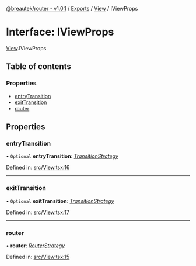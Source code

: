 [@breautek/router - v1.0.1](../README.md) / [Exports](../modules.md) / [View](../modules/view.md) / IViewProps

# Interface: IViewProps

[View](../modules/view.md).IViewProps

## Table of contents

### Properties

- [entryTransition](view.iviewprops.md#entrytransition)
- [exitTransition](view.iviewprops.md#exittransition)
- [router](view.iviewprops.md#router)

## Properties

### entryTransition

• `Optional` **entryTransition**: [*TransitionStrategy*](../classes/transitionstrategy.transitionstrategy-1.md)

Defined in: [src/View.tsx:16](https://github.com/breautek/router/blob/06b4d2d/src/View.tsx#L16)

___

### exitTransition

• `Optional` **exitTransition**: [*TransitionStrategy*](../classes/transitionstrategy.transitionstrategy-1.md)

Defined in: [src/View.tsx:17](https://github.com/breautek/router/blob/06b4d2d/src/View.tsx#L17)

___

### router

• **router**: [*RouterStrategy*](../classes/routerstrategy.routerstrategy-1.md)

Defined in: [src/View.tsx:15](https://github.com/breautek/router/blob/06b4d2d/src/View.tsx#L15)
